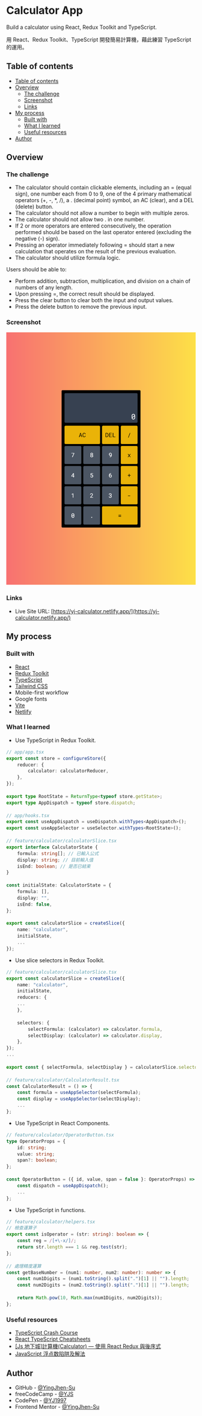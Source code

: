 # Calculator App

Build a calculator using React, Redux Toolkit and TypeScript.

用 React、Redux Toolkit、TypeScript 開發簡易計算機，藉此練習 TypeScript 的運用。

## Table of contents

-   [Table of contents](#table-of-contents)
-   [Overview](#overview)
    -   [The challenge](#the-challenge)
    -   [Screenshot](#screenshot)
    -   [Links](#links)
-   [My process](#my-process)
    -   [Built with](#built-with)
    -   [What I learned](#what-i-learned)
    -   [Useful resources](#useful-resources)
-   [Author](#author)

## Overview

### The challenge

-   The calculator should contain clickable elements, including an = (equal sign), one number each from 0 to 9, one of the 4 primary mathematical operators (+, -, \*, /), a . (decimal point) symbol, an AC (clear), and a DEL (delete) button.
-   The calculator should not allow a number to begin with multiple zeros.
-   The calculator should not allow two . in one number.
-   If 2 or more operators are entered consecutively, the operation performed should be based on the last operator entered (excluding the negative (-) sign).
-   Pressing an operator immediately following = should start a new calculation that operates on the result of the previous evaluation.
-   The calculator should utilize formula logic.

Users should be able to:

-   Perform addition, subtraction, multiplication, and division on a chain of numbers of any length.
-   Upon pressing =, the correct result should be displayed.
-   Press the clear button to clear both the input and output values.
-   Press the delete button to remove the previous input.

### Screenshot

![screenshot](./screenshot.png)

### Links

-   Live Site URL: [https://yj-calculator.netlify.app/](https://yj-calculator.netlify.app/)

## My process

### Built with

-   [React](https://reactjs.org/)
-   [Redux Toolkit](https://redux-toolkit.js.org/)
-   [TypeScript](https://www.typescriptlang.org/)
-   [Tailwind CSS](https://tailwindcss.com/)
-   Mobile-first workflow
-   Google fonts
-   [Vite](https://vitejs.dev/)
-   [Netlify](https://www.netlify.com/)

### What I learned

-   Use TypeScript in Redux Toolkit.

```ts
// app/app.tsx
export const store = configureStore({
    reducer: {
        calculator: calculatorReducer,
    },
});

export type RootState = ReturnType<typeof store.getState>;
export type AppDispatch = typeof store.dispatch;

// app/hooks.tsx
export const useAppDispatch = useDispatch.withTypes<AppDispatch>();
export const useAppSelector = useSelector.withTypes<RootState>();

// feature/calculator/calculatorSlice.tsx
export interface CalculatorState {
    formula: string[]; // 已輸入公式
    display: string; // 目前輸入值
    isEnd: boolean; // 是否已結束
}

const initialState: CalculatorState = {
    formula: [],
    display: "",
    isEnd: false,
};

export const calculatorSlice = createSlice({
    name: "calculator",
    initialState,
    ...
});
```

-   Use slice selectors in Redux Toolkit.

```ts
// feature/calculator/calculatorSlice.tsx
export const calculatorSlice = createSlice({
    name: "calculator",
    initialState,
    reducers: {
    ...
    },

    selectors: {
        selectFormula: (calculator) => calculator.formula,
        selectDisplay: (calculator) => calculator.display,
    },
});
...

export const { selectFormula, selectDisplay } = calculatorSlice.selectors;

// feature/calculator/CalculatorResult.tsx
const CalculatorResult = () => {
    const formula = useAppSelector(selectFormula);
    const display = useAppSelector(selectDisplay);
    ...
};
```

-   Use TypeScript in React Components.

```ts
// feature/calculator/OperatorButton.tsx
type OperatorProps = {
    id: string;
    value: string;
    span?: boolean;
};

const OperatorButton = ({ id, value, span = false }: OperatorProps) => {
    const dispatch = useAppDispatch();
    ...
};
```

-   Use TypeScript in functions.

```ts
// feature/calculator/helpers.tsx
// 檢查運算子
export const isOperator = (str: string): boolean => {
    const reg = /[+\-x/]/;
    return str.length === 1 && reg.test(str);
};

// 處理精度運算
const getBaseNumber = (num1: number, num2: number): number => {
    const num1Digits = (num1.toString().split(".")[1] || "").length;
    const num2Digits = (num2.toString().split(".")[1] || "").length;

    return Math.pow(10, Math.max(num1Digits, num2Digits));
};
```

### Useful resources

-   [TypeScript Crash Course](https://www.youtube.com/watch?v=BCg4U1FzODs)
-   [React TypeScript Cheatsheets](https://react-typescript-cheatsheet.netlify.app/)
-   [[Js 地下城]計算機(Calculator) — 使用 React Redux 與後序式](https://medium.com/tomsnote/js%E5%9C%B0%E4%B8%8B%E5%9F%8E-%E8%A8%88%E7%AE%97%E6%A9%9F-calculator-%E4%BD%BF%E7%94%A8react-redux%E8%88%87%E5%BE%8C%E5%BA%8F%E5%BC%8F-c360decd3204)
-   [JavaScript 浮点数陷阱及解法](https://github.com/camsong/blog/issues/9)

## Author

-   GitHub - [@YingJhen-Su](https://github.com/YingJhen-Su)
-   freeCodeCamp - [@YJS](https://www.freecodecamp.org/YJS)
-   CodePen - [@YJ1997](https://codepen.io/YJ1997)
-   Frontend Mentor - [@YingJhen-Su](https://www.frontendmentor.io/profile/YingJhen-Su)
